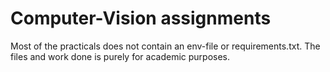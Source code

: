 # Computer-Vision assignments
Most of the practicals does not contain an env-file or requirements.txt.
The files and work done is purely for academic purposes.
